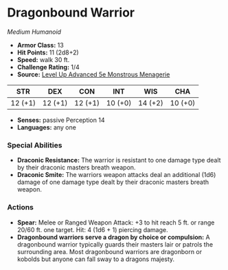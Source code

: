 # Dragonbound Warrior

*Medium* *Humanoid*

- **Armor Class:** 13
- **Hit Points:** 11 (2d8+2)
- **Speed:** walk 30 ft.
- **Challenge Rating:** 1/4
- **Source:** [Level Up Advanced 5e Monstrous Menagerie](https://www.levelup5e.com)

| STR | DEX | CON | INT | WIS | CHA |
| --- | --- | --- | --- | --- | --- |
| 12 (+1) | 12 (+1) | 12 (+1) | 10 (+0) | 14 (+2) | 10 (+0) |

- **Senses:** passive Perception 14
- **Languages:** any one
### Special Abilities
- **Draconic Resistance:** The warrior is resistant to one damage type dealt by their draconic masters breath weapon.
- **Draconic Smite:** The warriors weapon attacks deal an additional (1d6) damage of one damage type dealt by their draconic masters breath weapon.
### Actions
- **Spear:** Melee or Ranged Weapon Attack: +3 to hit  reach 5 ft. or range 20/60 ft.  one target. Hit: 4 (1d6 + 1) piercing damage.
- **Dragonbound warriors serve a dragon by choice or compulsion:** A dragonbound warrior typically guards their masters lair or patrols the surrounding area. Most dragonbound warriors are dragonborn or kobolds  but anyone can fall sway to a dragons majesty.
